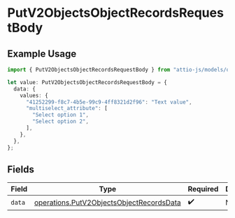 # PutV2ObjectsObjectRecordsRequestBody

## Example Usage

```typescript
import { PutV2ObjectsObjectRecordsRequestBody } from "attio-js/models/operations";

let value: PutV2ObjectsObjectRecordsRequestBody = {
  data: {
    values: {
      "41252299-f8c7-4b5e-99c9-4ff8321d2f96": "Text value",
      "multiselect_attribute": [
        "Select option 1",
        "Select option 2",
      ],
    },
  },
};
```

## Fields

| Field                                                                                                | Type                                                                                                 | Required                                                                                             | Description                                                                                          |
| ---------------------------------------------------------------------------------------------------- | ---------------------------------------------------------------------------------------------------- | ---------------------------------------------------------------------------------------------------- | ---------------------------------------------------------------------------------------------------- |
| `data`                                                                                               | [operations.PutV2ObjectsObjectRecordsData](../../models/operations/putv2objectsobjectrecordsdata.md) | :heavy_check_mark:                                                                                   | N/A                                                                                                  |